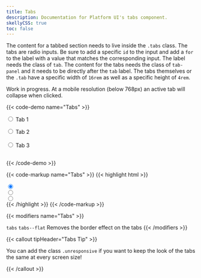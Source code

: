 ```yaml
---
title: Tabs
description: Documentation for Platform UI's tabs component.
skellyCSS: true
toc: false
---
```

The content for a tabbed section needs to live inside the `.tabs` class. The tabs are radio inputs.
Be sure to add a specific `id` to the input and add a `for` to the label with a value that matches the
corresponding input. The label needs the class of `tab`.
The content for the tabs needs the class of `tab-panel` and it needs to be directly after the `tab` label.
The tabs themselves or the `.tab` have a specific width of `16rem` as well as a specific
height of `4rem`.

Work in progress. At a mobile resolution (below 768px) an active tab will collapse when clicked. 

{{< code-demo name="Tabs" >}}
<div class="tabs">
  <!-- Tab 1 -->
  <input type="radio" id="tab-input-a" name="tabs" checked>
  <label for="tab-input-a" class="tab">
    <i class="pi-folder-open" focusable="false" aria-hidden="hidden"></i> Tab 1
  </label>
  <div class="tab-panel">
    <p class="skeleton" data-lines="6" role="presentation"></p>
  </div>

  <!-- Tab 2 -->
  <input type="radio" id="tab-input-b" name="tabs">
  <label for="tab-input-b" class="tab">
    <i class="pi-folder" focusable="false" aria-hidden="hidden"></i> Tab 2
  </label>
  <div class="tab-panel">
    <div class="flex">
      <img class="skeleton-image skeleton-image--lg mb-3" role="presentation">
      <img class="skeleton-image skeleton-image--lg skeleton-image--circle mb-3" role="presentation">
    </div>
  </div>

  <!-- Tab 3 -->
  <input type="radio" id="tab-input-c" name="tabs">
  <label for="tab-input-c" class="tab">
    <i class="pi-users" focusable="false" aria-hidden="hidden"></i> Tab 3
  </label>
  <div class="tab-panel">
    <img class="skeleton-image skeleton-image--lg mb-3" role="presentation">
    <h2 class="skeleton skeleton--md" role="presentation"></h2>
    <p class="skeleton" data-lines="3" role="presentation"></p>
  </div>
</div>
{{< /code-demo >}}

{{< code-markup name="Tabs" >}}
{{< highlight html >}}
<div class="tabs">
  <!-- Tab 1 -->
  <input type="radio" id="tab-input-a" name="tabs" checked>
  <label for="tab-input-a" class="tab">
    <!-- Tab label goes here! -->
  </label>
  <div class="tab-panel">
    <!-- Tab content goes here! -->
  </div>
  <!-- Tab 2 -->
  <input type="radio" id="tab-input-b" name="tabs">
  <label for="tab-input-b" class="tab">
    <!-- Tab label goes here! -->
  </label>
  <div class="tab-panel">
    <!-- Tab content goes here! -->
  </div>
  <!-- Tab 3 -->
  <input type="radio" id="tab-input-c" name="tabs">
  <label for="tab-input-c" class="tab">
    <!-- Tab label goes here! -->
  </label>
  <div class="tab-panel">
    <!-- Tab content goes here! -->
  </div>
</div>
{{< /highlight >}}
{{< /code-markup >}}

{{< modifiers name="Tabs" >}}
<tr>
  <td data-label="Base">
    <code>tabs</code>
  </td>
  <td data-label="Modifier">
    <code>tabs--flat</code>
  </td>
  <td data-label="Secondary Modifier">
    <i class="pi-ban" aria-hidden="true"></i>
  </td>
  <td data-label="Data Attribute">
    <i class="pi-ban" aria-hidden="true"></i>
  </td>
  <td data-label="Behavior">
    Removes the border effect on the tabs
  </td>
</tr>
{{< /modifiers >}}

{{< callout tipHeader="Tabs Tip" >}}
  <p>You can add the class <code>.unresponsive</code> if you want to keep the look of the tabs the same at every screen size!</p>
{{< /callout >}}
